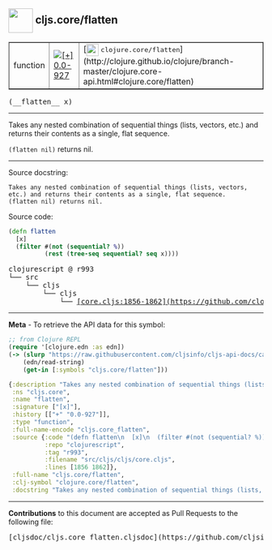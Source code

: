 ## <img width="48px" valign="middle" src="http://i.imgur.com/Hi20huC.png"> cljs.core/flatten

 <table border="1">
<tr>

<td>function</td>
<td><a href="https://github.com/cljsinfo/cljs-api-docs/tree/0.0-927"><img valign="middle" alt="[+] 0.0-927" src="https://img.shields.io/badge/+-0.0--927-lightgrey.svg"></a> </td>
<td>
[<img height="24px" valign="middle" src="http://i.imgur.com/1GjPKvB.png"> <samp>clojure.core/flatten</samp>](http://clojure.github.io/clojure/branch-master/clojure.core-api.html#clojure.core/flatten)
</td>
</tr>
</table>

 <samp>
(__flatten__ x)<br>
</samp>

---

Takes any nested combination of sequential things (lists, vectors, etc.) and
returns their contents as a single, flat sequence.

`(flatten nil)` returns nil.

---



Source docstring:

```
Takes any nested combination of sequential things (lists, vectors,
etc.) and returns their contents as a single, flat sequence.
(flatten nil) returns nil.
```

Source code:

```clj
(defn flatten
  [x]
  (filter #(not (sequential? %))
          (rest (tree-seq sequential? seq x))))
```

 <pre>
clojurescript @ r993
└── src
    └── cljs
        └── cljs
            └── <ins>[core.cljs:1856-1862](https://github.com/clojure/clojurescript/blob/r993/src/cljs/cljs/core.cljs#L1856-L1862)</ins>
</pre>


---

__Meta__ - To retrieve the API data for this symbol:

```clj
;; from Clojure REPL
(require '[clojure.edn :as edn])
(-> (slurp "https://raw.githubusercontent.com/cljsinfo/cljs-api-docs/catalog/cljs-api.edn")
    (edn/read-string)
    (get-in [:symbols "cljs.core/flatten"]))
```

```clj
{:description "Takes any nested combination of sequential things (lists, vectors, etc.) and\nreturns their contents as a single, flat sequence.\n\n`(flatten nil)` returns nil.",
 :ns "cljs.core",
 :name "flatten",
 :signature ["[x]"],
 :history [["+" "0.0-927"]],
 :type "function",
 :full-name-encode "cljs.core_flatten",
 :source {:code "(defn flatten\n  [x]\n  (filter #(not (sequential? %))\n          (rest (tree-seq sequential? seq x))))",
          :repo "clojurescript",
          :tag "r993",
          :filename "src/cljs/cljs/core.cljs",
          :lines [1856 1862]},
 :full-name "cljs.core/flatten",
 :clj-symbol "clojure.core/flatten",
 :docstring "Takes any nested combination of sequential things (lists, vectors,\netc.) and returns their contents as a single, flat sequence.\n(flatten nil) returns nil."}

```

---

__Contributions__ to this document are accepted as Pull Requests to the following file:

 <pre>
[cljsdoc/cljs.core_flatten.cljsdoc](https://github.com/cljsinfo/cljs-api-docs/blob/master/cljsdoc/cljs.core_flatten.cljsdoc)
</pre>

